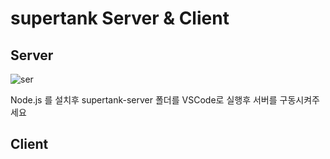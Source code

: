 # supertank  Server & Client

## Server
![ser](https://user-images.githubusercontent.com/54298426/73511578-66f68000-4429-11ea-9b73-62b76ec65bf9.PNG)

Node.js 를 설치후
supertank-server 폴더를 VSCode로 실행후 서버를 구동시켜주세요


## Client 
